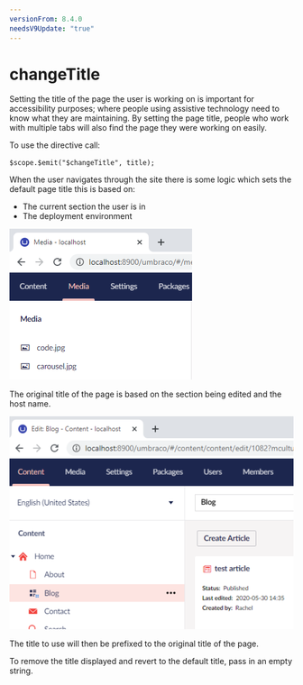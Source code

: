 ```yaml
---
versionFrom: 8.4.0
needsV9Update: "true"
---
```



# changeTitle

Setting the title of the page the user is working on is important for accessibility purposes; where people using assistive technology need to know what they are maintaining. 
By setting the page title, people who work with multiple tabs will also find the page they were working on easily.

To use the directive call:

```
$scope.$emit("$changeTitle", title);
```

When the user navigates through the site there is some logic which sets the default page title this is based on:
* The current section the user is in
* The deployment environment 

![Example of the default title](images/defaultview.png)

The original title of the page is based on the section being edited and the host name.

![Example of the page title showing edit blo](images/editblog.png)

The title to use will then be prefixed to the original title of the page.

To remove the title displayed and revert to the default title, pass in an empty string.
